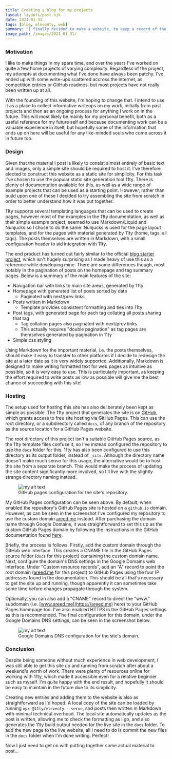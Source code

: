 ```yaml
---
title: Creating a blog for my projects
layout: layouts/post.njk
date: 2021-01-31
tags: [blog, eleventy, web]
summary: "I finally decided to make a website, to keep a record of the various things I've worked on. A brief adventure in static site generation with 11ty."
image_path: /images/2021_01_31/
---
```


### Motivation
I like to make things in my spare time, and over the years I've worked on quite a few home projects of varying complexity. Regardless of the project, my attempts at documenting what I've done have always been patchy. I've ended up with some write-ups scattered accross the internet, as competition entries or GitHub readmes, but most projects have not really been written up at all.  

With the founding of this website, I'm hoping to change that. I intend to use it as a place to collect informative writeups on my work, initially from past projects and then as an ongoing process for anything I work on in the future.  This will most likely be mainly for my personal benefit, both as a useful reference for my future self and because documenting work can be a valuable experience in itself, but hopefully some of the information that ends up on here will be useful for any like-minded souls who come across it in future too.


### Design

Given that the material I post is likely to consist almost entirely of basic text and images, only a simple site should be required to host it. I've therefore elected to construct this website as a static site for simplicity. For this task I've chosen to use the popular static site generation tool 11ty. There is plenty of documentation available for this, as well as a wide range of example projects that can be used as a starting point. However, rather than build upon one of these I decided to try assembling the site from scratch in order to better understand how it was put together. 

11ty supports several templating languages that can be used to create pages, however most of the examples in the 11ty documentation, as well as their simple example project, seemed to use Markdown/Liquid and Nunjucks so I chose to do the same. Nunjucks is used for the page layout templates, and for the pages with material generated by 11ty (home, tags, all tags). The posts themselves are written in Markdown, with a small configuration header to aid integration with 11ty.  

The end product has turned out fairly similar to the official [blog starter project](https://github.com/11ty/eleventy-base-blog), which isn't hugely surprising as I made heavy of use this as a reference while developing mine. There are some differences though, most notably in the pagination of posts on the homepage and tag summary pages. Below is a summary of the main features of the site:

- Navigation bar with links to main site areas, generated by 11ty 
- Homepage with generated list of posts sorted by date
  - Paginated with next/prev links
- Posts written in Markdown
  - Template provides consistent formatting and ties into 11ty
- Post tags, with generated page for each tag collating all posts sharing that tag
  - Tag collation pages also paginated with next/prev links
  - This actually requires "double pagination" as tag pages are themselves generated by pagination in 11ty
- Simple css styling

Using Markdown for the important material, i.e. the posts themselves, should make it easy to transfer to other platforms if I decide to redesign the site at a later date as it is very widely supported. Additionally, Markdown is designed to make writing formatted text for web pages as intuitive as possible, so it is very easy to use. This is particularly important, as keeping the effort required to write posts as low as possible will give me the best chance of succeeding with this site! 

### Hosting

The setup used for hosting this site has also deliberately been kept as simple as possible.  The 11ty project that generates the site is on [GitHub](https://github.com/alanpreed/blog), which grants access to free site hosting via GitHub Pages. This can use the root directory, or a subdirectory called `docs`, of any branch of the repository as the source location for a GitHub Pages website.

The root directory of this project isn't a suitable GitHub Pages source, as the 11ty template files confuse it, so I've instead configured the repository to use the `docs` folder for this. 11ty has also been configured to use this directory as its output folder, instead of `_site`. Although the directory name doesn't make much sense for this usage, the alternative would be to host the site from a separate branch. This would make the process of updating the site content significantly more involved, so I'll live with the slightly strange directory naming instead.

<figure>
  <img src={{ image_path | append: "github_setup.png" }} alt="my alt text"/>
  <figcaption>GitHub pages configuration for the site's repository.</figcaption>
</figure>

My GitHub Pages configuration can be seen above. By default, when enabled the repository's GitHub Pages site is hosted on a `github.io` domain. However, as can be seen in the screenshot I've configured my repository to use the custom domain [areed.me](https://areed.me) instead. After purchasing the domain name through Google Domains, it was straightforward to set this up as the custom GitHub Pages domain by following the instructions in the GitHub documentation found [here](https://docs.github.com/en/github/working-with-github-pages/managing-a-custom-domain-for-your-github-pages-site). 

Briefly, the process is follows. Firstly, add the custom domain through the GitHub web interface. This creates a CNAME file in the GitHub Pages source folder (`docs` for this project) containing the custom domain name. Next, configure the domain's DNS settings in the Google Domains web interface. Under "Custom resource records", add an "A" record to point the root domain ([areed.me](https://areed.me) for this project) to GitHub Pages using the four IP addresses found in the documentation. This should be all that's necessary to get the site up and running, though apparently it can sometimes take some time before changes propagate through the system.

Optionally, you can also add a "CNAME" record to direct the "www." subdomain (i.e. [www.areed.me](https://areed.me) here) to your GitHub Pages homepage too. I've also enabled HTTPS in the GitHub Pages settings as this is recommended. The final configuration for this domain, under the Google Domains DNS settings, can be seen in the screenshot below.  

<figure>
  <img src={{ image_path | append: "domain_setup.png" }} alt="my alt text"/>
  <figcaption>Google Domains DNS configuration for the site's domain.</figcaption>
</figure>


### Conclusion

Despite being someone without much experience in web development, I was still able to get this site up and running from scratch after about a weekend's worth of work. There were plenty of resources online for working with 11ty, which made it accessible even for a relative beginner such as myself. I'm quite happy with the end result, and hopefully it should be easy to maintain in the future due to its simplicity.

Creating new entries and adding them to the website is also as straightforward as I'd hoped. A local copy of the site can be loaded by running `npx @11ty/eleventy --serve`, and posts then written in Markdown with minimal technical overhead. The local site automatically updates as the post is written, allowing me to check the formatting as I go, and also generates the 11ty build output needed for the live site in the `docs` folder.  To add the new page to the live website, all I need to do is commit the new files in the `docs` folder when I'm done writing. Perfect!

Now I just need to get on with putting together some actual material to post...